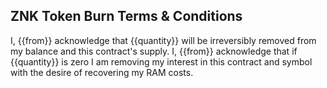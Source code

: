 ## ZNK Token Burn Terms & Conditions

I, {{from}} acknowledge that {{quantity}} will be irreversibly removed from my balance and this contract's supply.
I, {{from}} acknowledge that if {{quantity}} is zero I am removing my interest in this contract and symbol with the desire of recovering my RAM costs.
